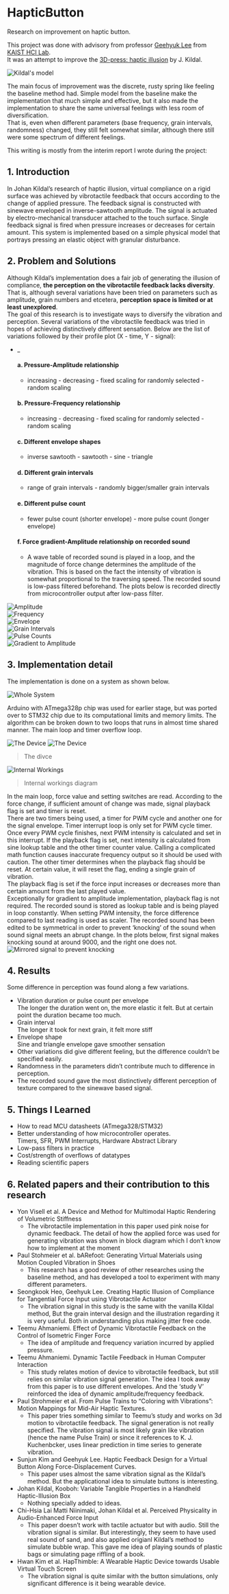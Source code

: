 # HapticButton
Research on improvement on haptic button.

This project was done with advisory from professor [Geehyuk Lee](https://hcil.kaist.ac.kr/geehyuk-lee) from [KAIST HCI Lab](https://hcil.kaist.ac.kr/).  
It was an attempt to improve the [3D-press: haptic illusion](https://dl.acm.org/doi/abs/10.1145/1891903.1891931) by J. Kildal.  
  
![Kildal's model](./Figures/model.png)  

The main focus of improvement was the discrete, rusty spring like feeling the baseline method had.
 Simple model from the baseline make the implementation that much simple and effective,
 but it also made the implementation to share the same universal feelings with less room of diversification.  
That is, even when different parameters (base frequency, grain intervals, randomness) changed, they still felt somewhat similar,
 although there still were some spectrum of different feelings.  
  
This writing is mostly from the interim report I wrote during the project:  
  
## 1.	Introduction  
In Johan Kildal’s research  of haptic illusion, virtual compliance on a rigid surface was achieved by
vibrotactile feedback that occurs according to the change of applied pressure. The feedback signal is
constructed with sinewave enveloped in inverse-sawtooth amplitude. The signal is actuated by electro-mechanical
transducer attached to the touch surface. Single feedback signal is fired when pressure increases or decreases for certain amount.
This system is implemented based on a simple physical model that portrays pressing an elastic object with granular disturbance.  

## 2.	Problem and Solutions  
Although Kildal’s implementation does a fair job of generating the illusion of compliance, **the perception on the
vibrotactile feedback lacks diversity**. That is, although several variations have been tried on parameters such as amplitude, 
grain numbers and etcetera, **perception space is limited or at least unexplored**.  
The goal of this research is to investigate ways to diversify the vibration and perception. 
Several variations of the vibrotactile feedback was tried in hopes of achieving distinctively different sensation. 
Below are the list of variations followed by their profile plot (X - time, Y - signal):  
- _
  #### a. Pressure-Amplitude relationship  
  - increasing - decreasing - fixed scaling for randomly selected - random scaling  
  #### b. Pressure-Frequency relationship  
  - increasing - decreasing - fixed scaling for randomly selected - random scaling  
  #### c. Different envelope shapes  
  - inverse sawtooth - sawtooth - sine - triangle  
  #### d. Different grain intervals  
  - range of grain intervals - randomly bigger/smaller grain intervals  
  #### e. Different pulse count  
  - fewer pulse count (shorter envelope) - more pulse count (longer envelope)  
  #### f. Force gradient-Amplitude relationship on recorded sound  
  - A wave table of recorded sound is played in a loop, and the magnitude of force change determines the amplitude of the vibration. 
  This is based on the fact the intensity of vibration is somewhat proportional to the traversing speed.
  The recorded sound is low-pass filtered beforehand.
The plots below is recorded directly from microcontroller output after low-pass filter.  
  
![Amplitude](./Figures/Amplitude.png)  
![Frequency](./Figures/Frequency.png)  
![Envelope](./Figures/Envelope.png)  
![Grain Intervals](./Figures/GrainIntv.png)  
![Pulse Counts](./Figures/PulseCnt.png)  
![Gradient to Amplitude](./Figures/GradientToAmplitude.png)  
  
## 3.	Implementation detail  
The implementation is done on a system as shown below.  

![Whole System](./Figures/System.png)    

Arduino with ATmega328p chip was used for earlier stage, but was ported over to STM32 chip due to its computational limits and memory limits. The algorithm can be broken down to two loops that runs in almost time shared manner. The main loop and timer overflow loop.   

![The Device](./Figures/Device.jpg)
![The Device](./Figures/Device.gif)
> The divce

![Internal Workings](./Figures/InternalWorkings.png)   
> Internal workings diagram 

In the main loop, force value and setting switches are read. According to the force change, 
if sufficient amount of change was made, signal playback flag is set and timer is reset.  
There are two timers being used, a timer for PWM cycle and another one for the signal envelope. 
Timer interrupt loop is only set for PWM cycle timer. Once every PWM cycle finishes, 
next PWM intensity is calculated and set in this interrupt. 
If the playback flag is set, next intensity is calculated from sine lookup table and the other timer counter value. 
Calling a complicated math function causes inaccurate frequency output so it should be used with caution.
The other timer determines when the playback flag should be reset. At certain value, it will reset the flag, 
ending a single grain of vibration.  
The playback flag is set if the force input increases or decreases more than certain amount from the last played value.  
Exceptionally for gradient to amplitude implementation, playback flag is not required. 
The recorded sound is stored as lookup table and is being played in loop constantly. 
When setting PWM intensity, the force difference compared to last reading is used as scaler. 
The recorded sound has been edited to be symmetrical in order to prevent ‘knocking’ of the sound when sound signal meets an abrupt change. 
In the plots below, first signal makes knocking sound at around 9000, and the right one does not.  
![Mirrored signal to prevent knocking](./Figures/Mirrored.png)  

## 4.	Results  
Some difference in perception was found along a few variations.  
-	Vibration duration or pulse count per envelope  
 The longer the duration went on, the more elastic it felt. But at certain point the duration became too much.  
-	Grain interval  
 The longer it took for next grain, it felt more stiff  
-	Envelope shape  
 Sine and triangle envelope gave smoother sensation  
-	Other variations did give different feeling, but the difference couldn’t be specified easily.  
-	Randomness in the parameters didn’t contribute much to difference in perception.  
-	The recorded sound gave the most distinctively different perception of texture compared to the sinewave based signal.  
  
## 5.	Things I Learned  
-	How to read MCU datasheets (ATmega328/STM32)  
-	Better understanding of how microcontroller operates.  
	Timers, SFR, PWM Interrupts, Hardware Abstract Library  
-	Low-pass filters in practice  
-	Cost/strength of overflows of datatypes  
-	Reading scientific papers  
  
## 6.	Related papers and their contribution to this research  
 -	Yon Visell et al. A Device and Method for Multimodal Haptic Rendering of Volumetric Stiffness  
    - The vibrotactile implementation in this paper used pink noise for dynamic feedback. The detail of how the applied force was used for generating vibration was shown in block diagram which I don’t know how to implement at the moment  
 -	Paul Stohmeier et al. bARefoot: Generating Virtual Materials using Motion Coupled Vibration in Shoes  
    - This research has a good review of other researches using the baseline method, and has developed a tool to experiment with many different parameters.  
 -	Seongkook Heo, Geehyuk Lee. Creating Haptic Illusion of Compliance for Tangential Force Input using Vibrotactile Actuator  
    - The vibration signal in this study is the same with the vanilla Kildal method, But the grain interval design and the illustration regarding it is very useful. Both in understanding plus making jitter free code.  
 -	Teemu Ahmaniemi. Effect of Dynamic Vibrotactile Feedback on the Control of Isometric Finger Force  
    - The idea of amplitude and frequency variation incurred by applied pressure.  
 -	Teemu Ahmaniemi. Dynamic Tactile Feedback in Human Computer Interaction  
    - This study relates motion of device to vibrotactile feedback, but still relies on similar vibration signal generation. The idea I took away from this paper is to use different envelopes. And the ‘study V’ reinforced the idea of dynamic amplitude/frequency feedback.  
 -	Paul Strohmeier et al. From Pulse Trains to “Coloring with Vibrations”: Motion Mappings for Mid-Air Haptic Textures.  
    - This paper tries something similar to Teemu’s study and works on 3d motion to vibrotactile feedback. The signal generation is not really specified. The vibration signal is most likely grain like vibration (hence the name Pulse Train) or since it references to K. J. Kuchenbcker, uses linear prediction in time series to generate vibration.  
 -	Sunjun Kim and Geehyuk Lee. Haptic Feedback Design for a Virtual Button Along Force-Displacement Curves.  
    - This paper uses almost the same vibration signal as the Kildal’s method. But the applicational idea to simulate buttons is interesting.  
 -	Johan Kildal, Kooboh: Variable Tangible Properties in a Handheld Haptic-Illusion Box  
    - Nothing specially added to ideas.  
 -	Chi-Hsia Lai Matti Niinimaki, Johan Kildal et al. Perceived Physicality in Audio-Enhanced Force Input  
    - This paper doesn’t work with tactile actuator but with audio. Still the vibration signal is similar. But interestingly, they seem to have used real sound of sand, and also applied origianl Kildal’s method to simulate bubble wrap. This gave me idea of playing sounds of plastic bags or simulating page riffling of a book.  
 -	Hwan Kim et al. HapThimble: A Wearable Haptic Device towards Usable Virtual Touch Screen  
    - The vibration signal is quite similar with the button simulations, only significant difference is it being wearable device.  
  


